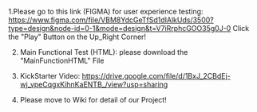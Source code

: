 1.Please go to this link (FIGMA) for user experience testing: https://www.figma.com/file/VBM8YdcGeTfSd1dIAlkUds/3500?type=design&node-id=0-1&mode=design&t=V7iRrphcGOO35g0J-0
Click the "Play" Button on the Up_Right Corner!

2. Main Functional Test (HTML): please download the "MainFunctionHTML" File

3. KickStarter Video: https://drive.google.com/file/d/1BxJ_2CBdEj-wj_vpeCqgxKihnKaENTB_/view?usp=sharing
   
4. Please move to Wiki for detail of our Project!
